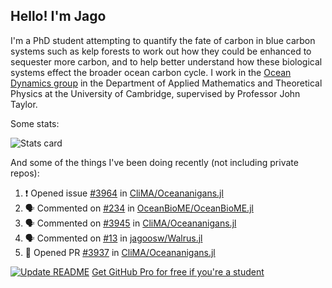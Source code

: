 ## Hello! I'm Jago

I'm a PhD student attempting to quantify the fate of carbon in blue carbon systems such as kelp forests to work out how they could be enhanced to sequester more carbon, and to help better understand how these biological systems effect the broader ocean carbon cycle. I work in the <a href="https://www.damtp.cam.ac.uk/user/jrt51/" class="emph">Ocean Dynamics group</a> in the Department of Applied Mathematics and Theoretical Physics at the University of Cambridge, supervised by Professor John Taylor.

Some stats:
<!--
![](https://raw.githubusercontent.com/jagoosw/jagoosw/main/profile-summary-card-output/nord_dark/0-profile-details.svg)
![](https://raw.githubusercontent.com/jagoosw/jagoosw/main/profile-summary-card-output/nord_dark/3-stats.svg)
![](https://raw.githubusercontent.com/jagoosw/jagoosw/main/profile-summary-card-output/nord_dark/4-productive-time.svg)
-->
![Stats card](https://github-readme-stats.vercel.app/api?username=jagoosw&count_private=true&show_icons=true&theme=transparent&hide_title=true&rank_icon=percentile&show=reviews)

And some of the things I've been doing recently (not including private repos):
<!--START_SECTION:activity-->
1. ❗ Opened issue [#3964](https://github.com/CliMA/Oceananigans.jl/issues/3964) in [CliMA/Oceananigans.jl](https://github.com/CliMA/Oceananigans.jl)
2. 🗣 Commented on [#234](https://github.com/OceanBioME/OceanBioME.jl/issues/234#issuecomment-2504271002) in [OceanBioME/OceanBioME.jl](https://github.com/OceanBioME/OceanBioME.jl)
3. 🗣 Commented on [#3945](https://github.com/CliMA/Oceananigans.jl/issues/3945#issuecomment-2494618422) in [CliMA/Oceananigans.jl](https://github.com/CliMA/Oceananigans.jl)
4. 🗣 Commented on [#13](https://github.com/jagoosw/Walrus.jl/issues/13#issuecomment-2488700126) in [jagoosw/Walrus.jl](https://github.com/jagoosw/Walrus.jl)
5. 💪 Opened PR [#3937](https://github.com/CliMA/Oceananigans.jl/pull/3937) in [CliMA/Oceananigans.jl](https://github.com/CliMA/Oceananigans.jl)
<!--END_SECTION:activity-->


[![Update README](https://github.com/jagoosw/jagoosw/actions/workflows/update-readme.yml/badge.svg)](https://github.com/jagoosw/jagoosw/actions/workflows/update-readme.yml)
[Get GitHub Pro for free if you're a student](https://education.github.com/pack)

